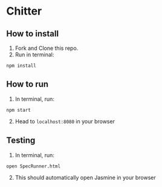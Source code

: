 # Chitter



## How to install

1. Fork and Clone this repo.
2. Run in terminal:
```shell
npm install
```

## How to run

1. In terminal, run:
```shell
npm start
```
2. Head to `localhost:8080` in your browser


## Testing 

1. In terminal, run: 
```shell
open SpecRunner.html
```
2. This should automatically open Jasmine in your browser
